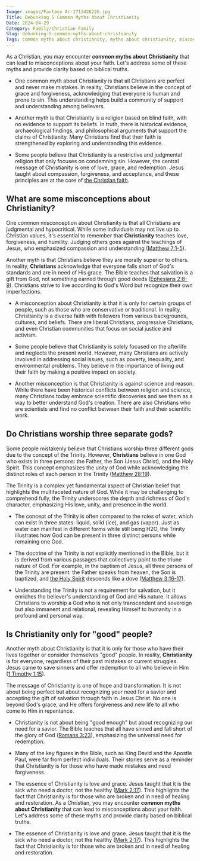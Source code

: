 ```yaml
---
Image: images/Fantasy Ar-1713426226.jpg
Title: Debunking 5 Common Myths About Christianity
Date: 2024-04-29
Category: Family/Christian Family
Slug: debunking-5-common-myths-about-christianity
Tags: common myths about christianity, myths about christianity, misconceptions about christian, common misconceptions about christianity, christianity misconceptions, misconceptions about christianity, christian misconceptions, family, christian family
---
```

As a Christian, you may encounter **common myths about Christianity** that can lead to misconceptions about your faith. Let's address some of these myths and provide clarity based on biblical truths.

- One common myth about Christianity is that all Christians are perfect and never make mistakes. In reality, Christians believe in the concept of grace and forgiveness, acknowledging that everyone is human and prone to sin. This understanding helps build a community of support and understanding among believers.

- Another myth is that Christianity is a religion based on blind faith, with no evidence to support its beliefs. In truth, there is historical evidence, archaeological findings, and philosophical arguments that support the claims of Christianity. Many Christians find that their faith is strengthened by exploring and understanding this evidence.

- Some people believe that Christianity is a restrictive and judgmental religion that only focuses on condemning sin. However, the central message of Christianity is one of love, grace, and redemption. Jesus taught about compassion, forgiveness, and acceptance, and these principles are at the core of [the Christian faith](/attributes-of-the-holy-spirit-understanding-the-power-and-presence-of-the-spirit-in-christianity).

## What are some misconceptions about Christianity?

One common misconception about Christianity is that all Christians are judgmental and hypocritical. While some individuals may not live up to Christian values, it's essential to remember that **Christianity** teaches love, forgiveness, and humility. Judging others goes against the teachings of Jesus, who emphasized compassion and understanding ([Matthew 7:1-5](https://www.bibleref.com/Matthew/7/Matthew-7-1.html)).

Another myth is that Christians believe they are morally superior to others. In reality, **Christians** acknowledge that everyone falls short of God's standards and are in need of His grace. The Bible teaches that salvation is a gift from God, not something earned through good deeds ([Ephesians 2:8-9](https://www.bibleref.com/Ephesians/2/Ephesians-2-8.html)). Christians strive to live according to God's Word but recognize their own imperfections.

- A misconception about Christianity is that it is only for certain groups of people, such as those who are conservative or traditional. In reality, Christianity is a diverse faith with followers from various backgrounds, cultures, and beliefs. There are liberal Christians, progressive Christians, and even Christian communities that focus on social justice and activism.

- Some people believe that Christianity is solely focused on the afterlife and neglects the present world. However, many Christians are actively involved in addressing social issues, such as poverty, inequality, and environmental problems. They believe in the importance of living out their faith by making a positive impact on society.

- Another misconception is that Christianity is against science and reason. While there have been historical conflicts between religion and science, many Christians today embrace scientific discoveries and see them as a way to better understand God's creation. There are also Christians who are scientists and find no conflict between their faith and their scientific work.

## Do Christians worship three separate gods?

Some people mistakenly believe that Christians worship three different gods due to the concept of the Trinity. However, **Christians** believe in one God who exists in three persons: the Father, the Son (Jesus Christ), and the Holy Spirit. This concept emphasizes the unity of God while acknowledging the distinct roles of each person in the Trinity ([Matthew 28:19](https://www.bibleref.com/Matthew/28/Matthew-28-19.html)).

The Trinity is a complex yet fundamental aspect of Christian belief that highlights the multifaceted nature of God. While it may be challenging to comprehend fully, the Trinity underscores the depth and richness of God's character, emphasizing His love, unity, and presence in the world.

- The concept of the Trinity is often compared to the roles of water, which can exist in three states: liquid, solid (ice), and gas (vapor). Just as water can manifest in different forms while still being H2O, the Trinity illustrates how God can be present in three distinct persons while remaining one God.

- The doctrine of the Trinity is not explicitly mentioned in the Bible, but it is derived from various passages that collectively point to the triune nature of God. For example, in the baptism of Jesus, all three persons of the Trinity are present: the Father speaks from heaven, the Son is baptized, and [the Holy Spirit](/exploring-the-divine-connection-the-holy-spirits-role-in-nurturing-love) descends like a dove ([Matthew 3:16-17](https://www.bibleref.com/Matthew/3/Matthew-3-16.html)).

- Understanding the Trinity is not a requirement for salvation, but it enriches the believer's understanding of God and His nature. It allows Christians to worship a God who is not only transcendent and sovereign but also immanent and relational, revealing Himself to humanity in a profound and personal way.

## Is Christianity only for "good" people?

Another myth about Christianity is that it is only for those who have their lives together or consider themselves "good" people. In reality, **Christianity** is for everyone, regardless of their past mistakes or current struggles. Jesus came to save sinners and offer redemption to all who believe in Him ([1 Timothy 1:15](https://www.bibleref.com/1-Timothy/1/1-Timothy-1-15.html)).

The message of Christianity is one of hope and transformation. It is not about being perfect but about recognizing your need for a savior and accepting the gift of salvation through faith in Jesus Christ. No one is beyond God's grace, and He offers forgiveness and new life to all who come to Him in repentance.

- Christianity is not about being "good enough" but about recognizing our need for a savior. The Bible teaches that all have sinned and fall short of the glory of God ([Romans 3:23](https://www.bibleref.com/Romans/3/Romans-3-23.html)), emphasizing the universal need for redemption.

- Many of the key figures in the Bible, such as King David and the Apostle Paul, were far from perfect individuals. Their stories serve as a reminder that Christianity is for those who have made mistakes and need forgiveness.

- The essence of Christianity is love and grace. Jesus taught that it is the sick who need a doctor, not the healthy ([Mark 2:17](https://www.bibleref.com/Mark/2/Mark-2-17.html)). This highlights the fact that Christianity is for those who are broken and in need of healing and restoration.
As a Christian, you may encounter **common myths about Christianity** that can lead to misconceptions about your faith. Let's address some of these myths and provide clarity based on biblical truths.

- The essence of Christianity is love and grace. Jesus taught that it is the sick who need a doctor, not the healthy ([Mark 2:17](https://www.bibleref.com/Mark/2/Mark-2-17.html)). This highlights the fact that Christianity is for those who are broken and in need of healing and restoration.
